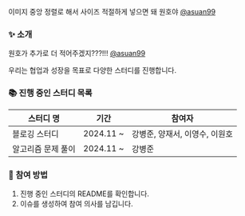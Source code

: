 이미지 중앙 정렬로 해서 사이즈 적절하게 넣으면 돼 원호야 [@asuan99](https://github.com/asuan99)

### ✨ **소개**

원호가 추가로 더 적어주겠지???!!! [@asuan99](https://github.com/asuan99)

우리는 협업과 성장을 목표로 다양한 스터디를 진행합니다.

### 📚 **진행 중인 스터디 목록**

| **스터디 명**      | **기간**  | **참여자**                     |
| ------------------ | --------- | ------------------------------ |
| 블로깅 스터디      | 2024.11 ~ | 강병준, 양재서, 이영수, 이원호 |
| 알고리즘 문제 풀이 | 2024.11 ~ | 강병준                         |

### 🙌 **참여 방법**

1. 진행 중인 스터디의 README를 확인합니다.
2. 이슈를 생성하여 참여 의사를 남깁니다.
